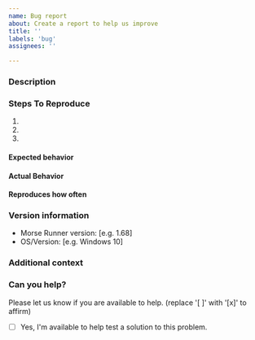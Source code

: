 ```yaml
---
name: Bug report
about: Create a report to help us improve
title: ''
labels: 'bug'
assignees: ''

---
```


### Description
<!-- A clear and concise description of what the bug is.
If applicable, add screenshots to help explain your problem. -->

### Steps To Reproduce
<!-- Describe the exact steps which reproduce the problem. -->
1. <!-- Go to '...' -->
2. <!-- Click on '....' -->
3. <!-- See error -->

#### Expected behavior
<!-- A clear and concise description of what you expected to happen. -->

#### Actual Behavior
<!-- Describe what actually happens. -->

#### Reproduces how often
<!-- What percentage of the time it reproduce? -->

### Version information
<!-- You can get the version number from the Morse Runner About Box or the splash screen after program startup. Also, please include the OS and what version of the OS you're running. -->
  - Morse Runner version: [e.g. 1.68]
  - OS/Version: [e.g. Windows 10]

### Additional context
<!-- Any additional information, configuration or data that might be necessary to reproduce the issue.
- Did the problem start happening recently?
- If the problem is recent, can you reproduce it in an older version?
- Can you reliably reproduce the issue? -->

### Can you help?
<!-- Are able to help the developer by answering questions or being available to test the solution once available? We will let you know when a solution is available. -->
Please let us know if you are available to help. (replace '[ ]' with '[x]' to affirm)
- [ ] Yes, I'm available to help test a solution to this problem.

<!--

To expedite issue processing please search open and closed issues before submitting a new one.
Please read our Rules of Conduct at this repository's `.github/CODE_OF_CONDUCT.md`

-->
